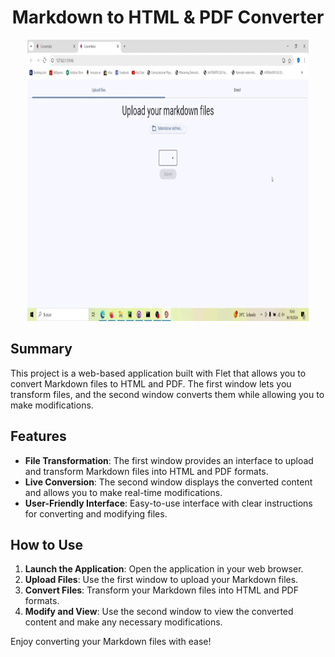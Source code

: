 <div align="center">
  <h1>Markdown to HTML & PDF Converter</h1>
  <img src="conversor.gif" alt="Conversor" width="450" height="450">
</div>

## Summary

This project is a web-based application built with Flet that allows you to convert Markdown files to HTML and PDF. The first window lets you transform files, and the second window converts them while allowing you to make modifications.

## Features

- **File Transformation**: The first window provides an interface to upload and transform Markdown files into HTML and PDF formats.
- **Live Conversion**: The second window displays the converted content and allows you to make real-time modifications.
- **User-Friendly Interface**: Easy-to-use interface with clear instructions for converting and modifying files.

## How to Use

1. **Launch the Application**: Open the application in your web browser.
2. **Upload Files**: Use the first window to upload your Markdown files.
3. **Convert Files**: Transform your Markdown files into HTML and PDF formats.
4. **Modify and View**: Use the second window to view the converted content and make any necessary modifications.

Enjoy converting your Markdown files with ease!
